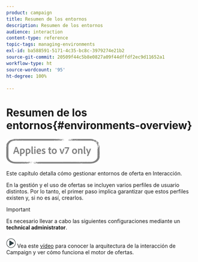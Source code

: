```yaml
---
product: campaign
title: Resumen de los entornos
description: Resumen de los entornos
audience: interaction
content-type: reference
topic-tags: managing-environments
exl-id: ba588591-5171-4c35-bc8c-3979274e21b2
source-git-commit: 20509f44c5b8e0827a09f44dffdf2ec9d11652a1
workflow-type: ht
source-wordcount: '95'
ht-degree: 100%

---
```


# Resumen de los entornos{#environments-overview}

![](../../assets/v7-only.svg)

Este capítulo detalla cómo gestionar entornos de oferta en Interacción.

En la gestión y el uso de ofertas se incluyen varios perfiles de usuario distintos. Por lo tanto, el primer paso implica garantizar que estos perfiles existen y, si no es así, crearlos.

>[!IMPORTANT]
>
>Es necesario llevar a cabo las siguientes configuraciones mediante un **technical administrator**.

![](assets/do-not-localize/how-to-video.png) Vea este [vídeo](https://helpx.adobe.com/campaign/classic/how-to/architecture-of-acs-v6.html?playlist=/ccx/v1/collection/product/campaign/classic/segment/digital-marketers/explevel/intermediate/applaunch/get-started/collection.ccx.js&amp;ref=helpx.adobe.com) para conocer la arquitectura de la interacción de Campaign y ver cómo funciona el motor de ofertas.
